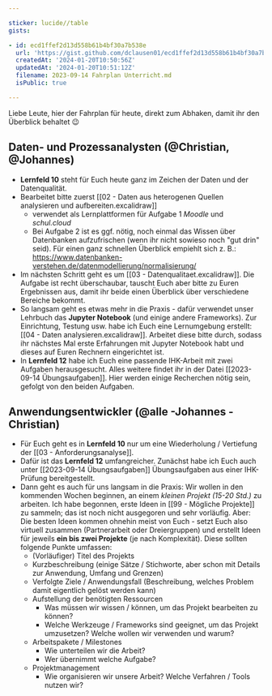 ```yaml
---

sticker: lucide//table
gists:

- id: ecd1ffef2d13d558b61b4bf30a7b538e
  url: 'https://gist.github.com/dclausen01/ecd1ffef2d13d558b61b4bf30a7b538e'
  createdAt: '2024-01-20T10:50:56Z'
  updatedAt: '2024-01-20T10:51:12Z'
  filename: 2023-09-14 Fahrplan Unterricht.md
  isPublic: true

---
```


Liebe Leute,
hier der Fahrplan für heute, direkt zum Abhaken, damit ihr den Überblick behaltet  😉

## Daten- und Prozessanalysten (@Christian, @Johannes)

* **Lernfeld 10** steht für Euch heute ganz im Zeichen der Daten und der Datenqualität. 
* Bearbeitet bitte zuerst [[02 - Daten aus heterogenen Quellen analysieren und aufbereiten.excalidraw]] 
  * verwendet als Lernplattformen für Aufgabe 1 *Moodle* und *schul.cloud*
  * Bei Aufgabe 2 ist es ggf. nötig, noch einmal das Wissen über Datenbanken aufzufrischen (wenn ihr nicht sowieso noch "gut drin" seid). Für einen ganz schnellen Überblick empiehlt sich z. B.: https://www.datenbanken-verstehen.de/datenmodellierung/normalisierung/
* Im nächsten Schritt geht es um [[03 - Datenqualitaet.excalidraw]]. Die Aufgabe ist recht überschaubar, tauscht Euch aber bitte zu Euren Ergebnissen aus, damit ihr beide einen Überblick über verschiedene Bereiche bekommt.
* So langsam geht es etwas mehr in die Praxis - dafür verwendet unser Lehrbuch das **Jupyter Notebook** (und einige andere Frameworks). Zur Einrichtung, Testung usw. habe ich Euch eine Lernumgebung erstellt: [[04 - Daten analysieren.excalidraw]]. Arbeitet diese bitte durch, sodass ihr nächstes Mal erste Erfahrungen mit Jupyter Notebook habt und dieses auf Euren Rechnern eingerichtet ist.
* In **Lernfeld 12** habe ich Euch eine passende IHK-Arbeit mit zwei Aufgaben herausgesucht. Alles weitere findet ihr in der Datei [[2023-09-14 Übungsaufgaben]]. Hier werden einige Recherchen nötig sein, gefolgt von den beiden Aufgaben.

## Anwendungsentwickler (@alle -Johannes -Christian)

* Für Euch geht es in **Lernfeld 10**  nur um eine Wiederholung / Vertiefung der [[03 - Anforderungsanalyse]].
* Dafür ist das **Lernfeld 12** umfangreicher. Zunächst habe ich Euch auch unter [[2023-09-14 Übungsaufgaben]] Übungsaufgaben aus einer IHK-Prüfung bereitgestellt.
* Dann geht es auch für uns langsam in die Praxis: Wir wollen in den kommenden Wochen beginnen, an einem *kleinen Projekt (15-20 Std.)* zu arbeiten. Ich habe begonnen, erste Ideen in [[99 - Mögliche Projekte]] zu sammeln; das ist noch nicht ausgegoren und sehr vorläufig. Aber: Die besten Ideen kommen ohnehin meist von Euch - setzt Euch also virtuell zusammen (Partnerarbeit oder Dreiergruppen) und erstellt Ideen für jeweils **ein bis zwei Projekte** (je nach Komplexität). Diese sollten folgende Punkte umfassen:
  * (Vorläufiger) Titel des Projekts
  * Kurzbeschreibung (einige Sätze / Stichworte, aber schon mit Details zur Anwendung, Umfang und Grenzen)
  * Verfolgte Ziele / Anwendungsfall (Beschreibung, welches Problem damit eigentlich gelöst werden kann)
  * Aufstellung der benötigten Ressourcen
    * Was müssen wir wissen / können, um das Projekt bearbeiten zu können?
    * Welche Werkzeuge / Frameworks sind geeignet, um das Projekt umzusetzen? Welche wollen wir verwenden und warum?
  * Arbeitspakete / Milestones
    * Wie unterteilen wir die Arbeit?
    * Wer übernimmt welche Aufgabe?
  * Projektmanagement
    * Wie organisieren wir unsere Arbeit? Welche Verfahren / Tools nutzen wir?
